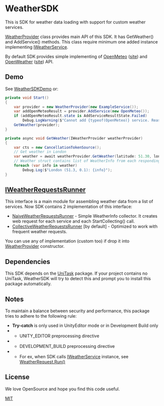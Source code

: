 # WeatherSDK
This is SDK for weather data loading with support for custom weather services.

[WeatherProvider](Scripts/Runtime/Core/WeatherProvider.cs) class provides main API of this SDK. 
It has GetWeather() and AddService() methods. 
This class require minimum one added instance implementing [IWeatherService](Scripts/Runtime/Core/Interfaces/IWeatherService.cs).

By default SDK provides simple implementing of 
[OpenMeteo](Scripts/Runtime/Common/OpenMeteo/OpenMeteo.cs) 
([site](https://open-meteo.com/)) 
and 
[OpenWeather](Scripts/Runtime/Common/OpenWeather/OpenWeather.cs)
([site](https://openweathermap.org/)) 
API.

## Demo
See [WeatherSDKDemo](Demo/Script/WeatherSDKDemo.cs) or:

```csharp
private void Start()
{
    var provider = new WeatherProvider(new ExampleService());
    var addOpenMeteoResult = provider.AddService(new OpenMeteo());
    if (addOpenMeteoResult.state is AddServiceResultState.Failed)
        Debug.LogWarning($"Cannot add {typeof(OpenMeteo)} service. Reason: {addOpenMeteoResult.failReason}");
    GetWeather(provider);
}

private async void GetWeather(IWeatherProvider weatherProvider)
{
    var cts = new CancellationTokenSource();
    // Get weather in London
    var weather = await weatherProvider.GetWeather(latitude: 51.30, longitude: 0.1, cts.Token, timeout: 5f);
    // Weather struct contains list of WeatherInfo from each responding service 
    foreach (var info in weather)
        Debug.Log($"London (51.3, 0.1): {info}");
}
```

## [IWeatherRequestsRunner](Scripts/Runtime/Core/Interfaces/IWeatherRequestsRunner.cs)
This interface is a main module for assembling weather data from a list of services.
Now SDK contains 2 implementation of this interface:
- [NaiveWeatherRequestsRunner](Scripts/Runtime/Core/Requests/RequestsRunners/NaiveWeatherRequestsRunner.cs) -
    Simple WeatherInfo collector. It creates web request for each service and each StartCollecting() call.
- [CollectiveWeatherRequestsRunner](Scripts/Runtime/Core/Requests/RequestsRunners/CollectiveWeatherRequestsRunner.cs) [by default] -
    Optimized to work with frequent weather requests.

You can use any of implementation (custom too) if drop it into [WeatherProvider](Scripts/Runtime/Core/WeatherProvider.cs) constructor. 

## Dependencies
This SDK depends on the [UniTask](https://github.com/Cysharp/UniTask) package.
If your project contains no UniTask, WeatherSDK will try to detect this and prompt you to install this package automatically.

## Notes

To maintain a balance between security and performance, this package tries to adhere to the following rule:
- **Try-catch** is only used in UnityEditor mode or in Development Build only
- - UNITY_EDITOR preprocessing directive
- - DEVELOPMENT_BUILD preprocessing directive
- - For ex, when SDK calls [IWeatherService](Scripts/Runtime/Core/Interfaces/IWeatherService.cs) instance, see [WeatherRequest.Run()](Scripts/Runtime/Core/Requests/WeatherRequest.cs) 

## License
We love OpenSource and hope you find this code useful.

[MIT](LICENSE)